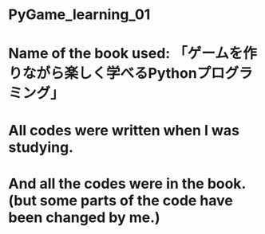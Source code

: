# PyGame_learning_01

# Name of the book used: 「ゲームを作りながら楽しく学べるPythonプログラミング」
# All codes were written when I was studying.
# And all the codes were in the book. (but some parts of the code have been changed by me.)
